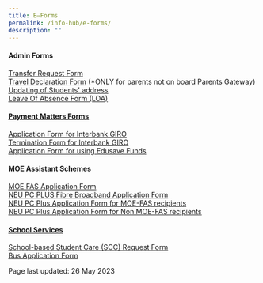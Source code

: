 ```yaml
---
title: E–Forms
permalink: /info-hub/e-forms/
description: ""
---
```

<h4><strong>Admin Forms</strong></h4>
<p><a href="https://form.gov.sg/5f8e86d8a832ff00111194b4" target="_blank" rel="noopener">Transfer Request Form</a><br><a href="https://drive.google.com/file/d/1uTiMZH7VpKPDfk16sfFHx0a1uv0mZXYc/view?usp=sharing" target="_blank" rel="noopener"><u>Travel Declaration Form</u></a>&nbsp;(*ONLY for parents not on board Parents Gateway)<br><u><a href="https://drive.google.com/file/d/17AEvHUteLUPs2FHBJIKwzxXXPzNQ5QBS/view?usp=sharing" target="_blank" rel="noopener">Updating of Students' address</a><br></u><a href="https://form.gov.sg/61886e6adf07ad0014369b8d" target="_blank" rel="noopener"><u>Leave Of Absence Form (LOA)</u></a></p>
<h4><strong><u>Payment Matters Forms</u></strong></h4>
<p><u></u><u><a href="https://drive.google.com/file/d/1iuDIsdBEbtCWxexsEdmzmZ9-SndufLUo/view?usp=sharing" target="_blank" rel="noopener">Application Form for Interbank GIRO</a></u><br><a href="https://drive.google.com/file/d/1eH_CNYFNTXkPchyoPAwacupGxxdQmWi9/view?usp=sharing" target="_blank" rel="noopener">Termination Form for Interbank GIRO</a><br><a href="https://drive.google.com/file/d/1LqUsDFHeZ03pf3azuBqym2rDQIKzvAjA/view?usp=sharing" target="_blank" rel="noopener">Application Form for using Edusave Funds</a></p>
<h4><strong>MOE Assistant Schemes</strong></h4>
<p><u><a href="https://drive.google.com/file/d/1FOs6a85JTA9TEw-SGN8vcc5c2kqjgBnw/view?usp=sharing" target="_blank" rel="noopener">MOE FAS Application Form</a><br></u><u><a href="https://drive.google.com/file/d/1ZwEbZboNhahFXxs51cXj4wReRiOoINOj/view" target="_blank" rel="noopener">NEU PC PLUS Fibre Broadband Application Form</a></u><br><a href="https://drive.google.com/file/d/1mq-_3C0Fm66r7ytMXOiOxCh73XBykb4O/view" target="_blank" rel="noopener">NEU PC Plus Application Form for MOE-FAS recipients</a><br><u><a href="https://drive.google.com/file/d/1biV_eZh9Wu1ZDkaDke39lqtE4pQiskX7/view" target="_blank" rel="noopener">NEU PC Plus Application Form for Non MOE-FAS recipients</a></u></p>
<h4><strong><u>School Services</u></strong></h4>
<p><u><a href="https://form.gov.sg/5fbb6621e9047c0012259340" target="_blank" rel="noopener">School-based Student Care (SCC) Request Form</a><br></u><u><a href="https://drive.google.com/file/d/1tRfOkQl2yG2-53ke5h363r2EKEQLu9OZ/view?usp=sharing" target="_blank" rel="noopener">Bus Application Form</a></u></p>
<p>Page last updated: 26 May 2023</p>